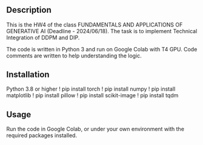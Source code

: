 # <Generative-Models-for-Visual-Signals>

## Description

This is the HW4 of the class FUNDAMENTALS AND APPLICATIONS OF GENERATIVE AI (Deadline - 2024/06/18).
The task is to implement Technical Integration of DDPM and DIP.

The code is written in Python 3 and run on Google Colab with T4 GPU.
Code comments are written to help understanding the logic.

## Installation

Python 3.8 or higher
! pip install torch
! pip install numpy
! pip install matplotlib
! pip install pillow
! pip install scikit-image
! pip install tqdm

## Usage

Run the code in Google Colab, or under your own environment with the required packages installed.
